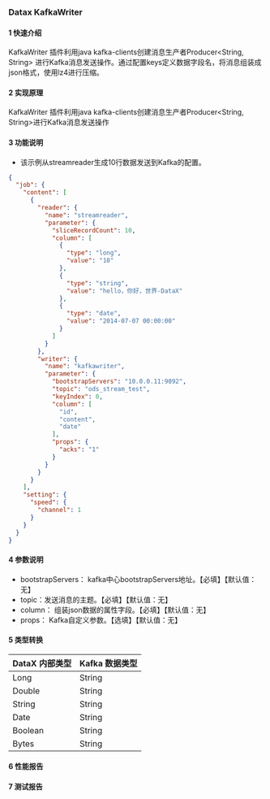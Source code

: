 ### Datax KafkaWriter

#### 1 快速介绍

KafkaWriter 插件利用java kafka-clients创建消息生产者Producer<String, String>
进行Kafka消息发送操作。通过配置keys定义数据字段名，将消息组装成json格式，使用lz4进行压缩。

#### 2 实现原理

KafkaWriter 插件利用java kafka-clients创建消息生产者Producer<String, String>进行Kafka消息发送操作

#### 3 功能说明

* 该示例从streamreader生成10行数据发送到Kafka的配置。

```json
{
  "job": {
    "content": [
      {
        "reader": {
          "name": "streamreader",
          "parameter": {
            "sliceRecordCount": 10,
            "column": [
              {
                "type": "long",
                "value": "10"
              },
              {
                "type": "string",
                "value": "hello，你好，世界-DataX"
              },
              {
                "type": "date",
                "value": "2014-07-07 00:00:00"
              }
            ]
          }
        },
        "writer": {
          "name": "kafkawriter",
          "parameter": {
            "bootstrapServers": "10.0.0.11:9092",
            "topic": "ods_stream_test",
            "keyIndex": 0,
            "column": [
              "id",
              "content",
              "date"
            ],
            "props": {
              "acks": "1"
            }
          }
        }
      }
    ],
    "setting": {
      "speed": {
        "channel": 1
      }
    }
  }
}
```

#### 4 参数说明

* bootstrapServers： kafka中心bootstrapServers地址。【必填】【默认值：无】
* topic：发送消息的主题。【必填】【默认值：无】
* column： 组装json数据的属性字段。【必填】【默认值：无】
* props： Kafka自定义参数。【选填】【默认值：无】

#### 5 类型转换

| DataX 内部类型 | Kafka 数据类型 |
|------------|------------|
| Long       | String     |
| Double     | String     |
| String     | String     |
| Date       | String     |
| Boolean    | String     |
| Bytes      | String     |

#### 6 性能报告

#### 7 测试报告